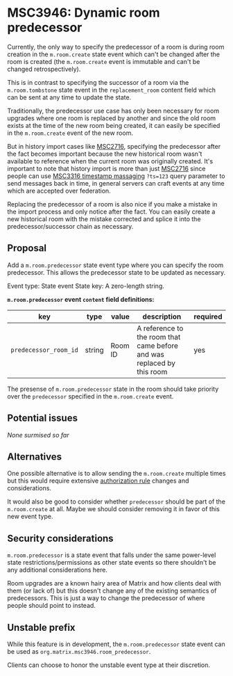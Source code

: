 # MSC3946: Dynamic room predecessor

Currently, the only way to specify the predecessor of a room is during room creation in
the `m.room.create` state event which can't be changed after the room is created
(the `m.room.create` event is immutable and can't be changed retrospectively).

This is in contrast to specifying the successor of a room via the `m.room.tombstone`
state event in the `replacement_room` content field which can be sent at any time to
update the state.

Traditionally, the predecessor use case has only been necessary for room upgrades where
one room is replaced by another and since the old room exists at the time of the new
room being created, it can easily be specified in the `m.room.create` event of the new
room.

But in history import cases like
[MSC2716](https://github.com/matrix-org/matrix-spec-proposals/pull/2716), specifying the
predecessor after the fact becomes important because the new historical room wasn't
available to reference when the current room was originally created. It's important to
note that history import is more than just
[MSC2716](https://github.com/matrix-org/matrix-spec-proposals/pull/2716) since people
can use [MSC3316 timestamp
massaging](https://github.com/matrix-org/matrix-spec-proposals/pull/3316) `?ts=123`
query parameter to send messages back in time, in general servers can craft events at
any time which are accepted over federation.

Replacing the predecessor of a room is also nice if you make a mistake in the import
process and only notice after the fact. You can easily create a new historical room with
the mistake corrected and splice it into the predecessor/successor chain as necessary.


## Proposal

Add a `m.room.predecessor` state event type where you can specify the room predecessor.
This allows the predecessor state to be updated as necessary.

Event type: State event
State key: A zero-length string.

**`m.room.predecessor` event `content` field definitions:**

key | type | value | description | required
--- | --- | --- | --- | ---
`predecessor_room_id` | string | Room ID | A reference to the room that came before and was replaced by this room | yes

The presense of `m.room.predecessor` state in the room should take priority over the
`predecessor` specified in the `m.room.create` event.


## Potential issues

*None surmised so far*


## Alternatives

One possible alternative is to allow sending the `m.room.create` multiple times but this
would require extensive [authorization
rule](https://spec.matrix.org/v1.5/rooms/v10/#authorization-rules) changes and
considerations.

It would also be good to consider whether `predecessor` should be part of the
`m.room.create` at all. Maybe we should consider removing it in favor of this new event
type.


## Security considerations

`m.room.predecessor` is a state event that falls under the same power-level state
restrictions/permissions as other state events so there shouldn't be any additional
considerations here.

Room upgrades are a known hairy area of Matrix and how clients deal with them (or lack
of) but this doesn't change any of the existing semantics of predecessors. This is just
a way to change the predecessor of where people should point to instead.


## Unstable prefix

While this feature is in development, the `m.room.predecessor` state event can be used
as `org.matrix.msc3946.room_predecessor`.

Clients can choose to honor the unstable event type at their discretion.


